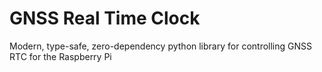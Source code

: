# GNSS Real Time Clock

Modern, type-safe, zero-dependency python library for controlling GNSS RTC for the Raspberry Pi

